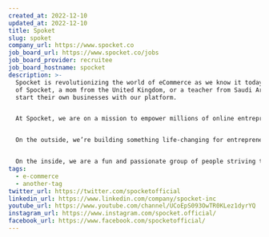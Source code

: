 ```yaml
---
created_at: 2022-12-10
updated_at: 2022-12-10
title: Spoket
slug: spoket
company_url: https://www.spocket.co
job_board_url: https://www.spocket.co/jobs
job_board_provider: recruitee
job_board_hostname: spocket
description: >-
  Spocket is revolutionizing the world of eCommerce as we know it today. Because
  of Spocket, a mom from the United Kingdom, or a teacher from Saudi Arabia can
  start their own businesses with our platform.


  At Spocket, we are on a mission to empower millions of online entrepreneurs. This is why we wake up every day. Today, Spocket enables over 60,000+ entrepreneurs across five continents to launch and scale their online stores.


  On the outside, we’re building something life-changing for entrepreneurs. Helping them achieve their goals is why we’re all here. Changing an entire industry isn’t always a straight path forward, but it’s an experience unlike anything else.


  On the inside, we are a fun and passionate group of people striving to build a world-class culture of freedom, full-ownership and responsibility.
tags:
  - e-commerce
  - another-tag
twitter_url: https://twitter.com/spocketofficial
linkedin_url: https://www.linkedin.com/company/spocket-inc
youtube_url: https://www.youtube.com/channel/UCoEpS093OwTR0KLez1dyrYQ
instagram_url: https://www.instagram.com/spocket.official/
facebook_url: https://www.facebook.com/spocketofficial/
---
```

